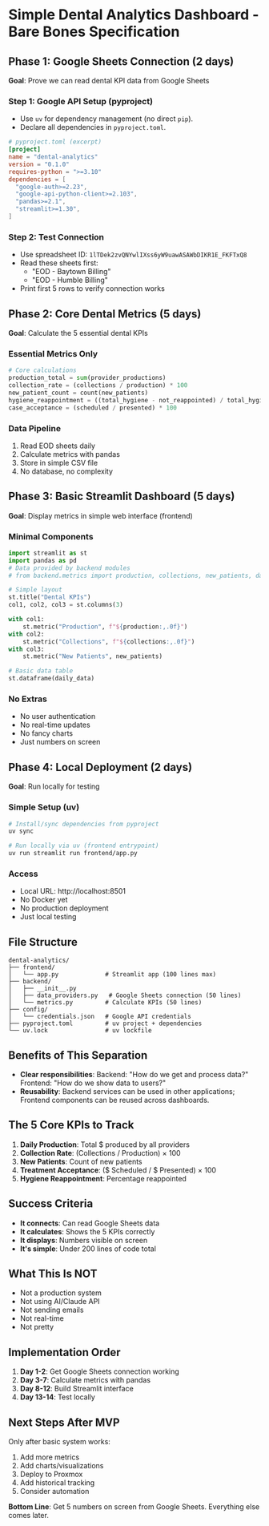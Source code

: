 # Simple Dental Analytics Dashboard - Bare Bones Specification

## Phase 1: Google Sheets Connection (2 days)
**Goal**: Prove we can read dental KPI data from Google Sheets

### Step 1: Google API Setup (pyproject)
- Use `uv` for dependency management (no direct `pip`).
- Declare all dependencies in `pyproject.toml`.

```toml
# pyproject.toml (excerpt)
[project]
name = "dental-analytics"
version = "0.1.0"
requires-python = ">=3.10"
dependencies = [
  "google-auth>=2.23",
  "google-api-python-client>=2.103",
  "pandas>=2.1",
  "streamlit>=1.30",
]
```

### Step 2: Test Connection
- Use spreadsheet ID: `1lTDek2zvQNYwlIXss6yW9uawASAWbDIKR1E_FKFTxQ8`
- Read these sheets first:
  - "EOD - Baytown Billing"
  - "EOD - Humble Billing"
- Print first 5 rows to verify connection works

## Phase 2: Core Dental Metrics (5 days)
**Goal**: Calculate the 5 essential dental KPIs

### Essential Metrics Only
```python
# Core calculations
production_total = sum(provider_productions)
collection_rate = (collections / production) * 100
new_patient_count = count(new_patients)
hygiene_reappointment = ((total_hygiene - not_reappointed) / total_hygiene) * 100
case_acceptance = (scheduled / presented) * 100
```

### Data Pipeline
1. Read EOD sheets daily
2. Calculate metrics with pandas
3. Store in simple CSV file
4. No database, no complexity

## Phase 3: Basic Streamlit Dashboard (5 days)
**Goal**: Display metrics in simple web interface (frontend)

### Minimal Components
```python
import streamlit as st
import pandas as pd
# Data provided by backend modules
# from backend.metrics import production, collections, new_patients, daily_data

# Simple layout
st.title("Dental KPIs")
col1, col2, col3 = st.columns(3)

with col1:
    st.metric("Production", f"${production:,.0f}")
with col2:
    st.metric("Collections", f"${collections:,.0f}")
with col3:
    st.metric("New Patients", new_patients)

# Basic data table
st.dataframe(daily_data)
```

### No Extras
- No user authentication
- No real-time updates
- No fancy charts
- Just numbers on screen

## Phase 4: Local Deployment (2 days)
**Goal**: Run locally for testing

### Simple Setup (uv)
```bash
# Install/sync dependencies from pyproject
uv sync

# Run locally via uv (frontend entrypoint)
uv run streamlit run frontend/app.py
```

### Access
- Local URL: http://localhost:8501
- No Docker yet
- No production deployment
- Just local testing

## File Structure
```
dental-analytics/
├── frontend/
│   └── app.py             # Streamlit app (100 lines max)
├── backend/
│   ├── __init__.py
│   ├── data_providers.py   # Google Sheets connection (50 lines)
│   └── metrics.py         # Calculate KPIs (50 lines)
├── config/
│   └── credentials.json   # Google API credentials
├── pyproject.toml         # uv project + dependencies
└── uv.lock                # uv lockfile
```

## Benefits of This Separation
- **Clear responsibilities**: Backend: "How do we get and process data?" Frontend: "How do we show data to users?"
- **Reusability**: Backend services can be used in other applications; Frontend components can be reused across dashboards.

## The 5 Core KPIs to Track

1. **Daily Production**: Total $ produced by all providers
2. **Collection Rate**: (Collections / Production) × 100
3. **New Patients**: Count of new patients
4. **Treatment Acceptance**: ($ Scheduled / $ Presented) × 100
5. **Hygiene Reappointment**: Percentage reappointed

## Success Criteria
- **It connects**: Can read Google Sheets data
- **It calculates**: Shows the 5 KPIs correctly
- **It displays**: Numbers visible on screen
- **It's simple**: Under 200 lines of code total

## What This Is NOT
- Not a production system
- Not using AI/Claude API
- Not sending emails
- Not real-time
- Not pretty

## Implementation Order
1. **Day 1-2**: Get Google Sheets connection working
2. **Day 3-7**: Calculate metrics with pandas
3. **Day 8-12**: Build Streamlit interface
4. **Day 13-14**: Test locally

## Next Steps After MVP
Only after basic system works:
1. Add more metrics
2. Add charts/visualizations
3. Deploy to Proxmox
4. Add historical tracking
5. Consider automation

**Bottom Line**: Get 5 numbers on screen from Google Sheets. Everything else comes later.
